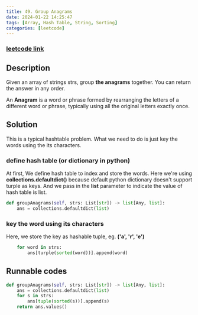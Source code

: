 ```yaml
---
title: 49. Group Anagrams
date: 2024-01-22 14:25:47
tags: [Array, Hash Table, String, Sorting]
categories: [leetcode]
---
```

### [leetcode link](https://leetcode.com/problems/group-anagrams/)

## Description

Given an array of strings strs, group **the anagrams** together. You can return the answer in any order.

An **Anagram** is a word or phrase formed by rearranging the letters of a different word or phrase, typically using all the original letters exactly once.

## Solution

This is a typical hashtable problem. What we need to do is just key the words using the its characters.

### define hash table (or dictionary in python)

At first, We define hash table to index and store the words. Here we're using **collections.defaultdict()** because default python dictionary doesn't support turple as keys. And we pass in the **list** parameter to indicate the value of hash table is list.

```python
def groupAnagrams(self, strs: List[str]) -> list[Any, list]:
    ans = collections.defaultdict(list)
```

### key the word using its characters

Here, we store the key as hashable tuple, eg. **('a', 'r', 'e')**

```python
    for word in strs:
        ans[turple(sorted(word))].append(word)
```

## Runnable codes

```python
def groupAnagrams(self, strs: List[str]) -> list[Any, list]:
    ans = collections.defaultdict(list)
    for s in strs:
        ans[tuple(sorted(s))].append(s)
    return ans.values()
```
